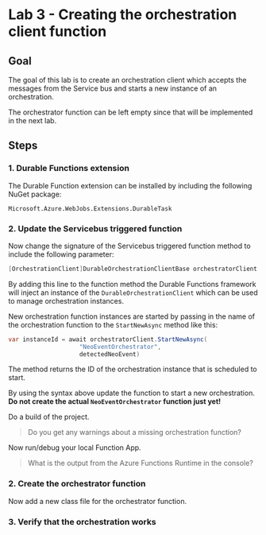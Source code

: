 # Lab 3 - Creating the orchestration client function

## Goal

The goal of this lab is to create an orchestration client which accepts the messages from the Service bus and starts a new instance of an orchestration. 

The orchestrator function can be left empty since that will be implemented in the next lab.

## Steps

### 1. Durable Functions extension

The Durable Function extension can be installed by including the following NuGet package:

`Microsoft.Azure.WebJobs.Extensions.DurableTask`

### 2. Update the Servicebus triggered function

Now change the signature of the Servicebus triggered function method to include the following parameter:

```csharp
[OrchestrationClient]DurableOrchestrationClientBase orchestratorClient
```

By adding this line to the function method the Durable Functions framework will inject an instance of the `DurableOrchestrationClient` which can be used to manage orchestration instances.

New orchestration function instances are started by passing in the name of the orchestration function to the `StartNewAsync` method like this:

```csharp
var instanceId = await orchestratorClient.StartNewAsync(
                    "NeoEventOrchestrator",
                    detectedNeoEvent)
```
The method returns the ID of the orchestration instance that is scheduled to start.

By using the syntax above update the function to start a new orchestration. **Do not create the actual `NeoEventOrchestrator` function just yet!**

Do a build of the project.

> Do you get any warnings about a missing orchestration function?

Now run/debug your local Function App. 

> What is the output from the Azure Functions Runtime in the console?

### 2. Create the orchestrator function

Now add a new class file for the orchestrator function.

### 3. Verify that the orchestration works

